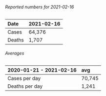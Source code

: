 ###### Reported numbers for 2021-02-16
| Date   | 2021-02-16   |
|:-------|:-------------|
| Cases  | 64,376       |
| Deaths | 1,707        |

###### Averages
| 2020-01-21 - 2021-02-16   | avg    |
|:--------------------------|:-------|
| Cases per day             | 70,745 |
| Deaths per day            | 1,241  |